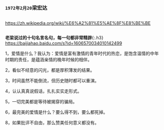 ### `1972年2月20`梁宏达
```note
```
<https://zh.wikipedia.org/wiki/%E6%A2%81%E5%AE%8F%E8%BE%BE>

```tip
```
**老梁说过的十句名言名句，每一句都非常精辟**{:.h3}<br>
<https://baijiahao.baidu.com/s?id=1606570034010142499>

1，爱情是什么？我认为：爱情是富有激情的青年时代的热恋，是饱含温情的中年时期的责任，是蕴涵亲情的晚年时候的相伴。

2，看似不经意的闪光，都是厚积薄发的结果。

3，时间虽然不能倒流，但历史随时都可以重演。

4，认认真真说假话，扎扎实实走形式。

5，一切完美都是等待被揭穿的骗局。

6，最完美的爱情是什么？要么得不到，要么都死掉。

8，如果批评不自由，那么赞美任何意义都没有。
